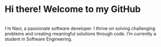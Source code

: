 <h1>
   Hi there! Welcome to my GitHub
</h1>

<br>
<p1>
   I'm Navi, a passionate software developer. I thrive on solving challenging problems and creating meaningful solutions through code.
</p1>
<p1>  
   I’m currently a student in Software Engineering.
</p1>


<!--
**King-Navi/King-Navi** is a ✨ _special_ ✨ repository because its `README.md` (this file) appears on your GitHub profile.

Here are some ideas to get you started:

-->
